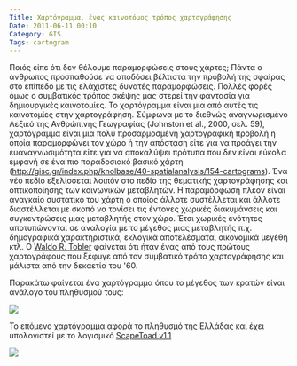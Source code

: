 ```yaml
---
Title: Χαρτόγραμμα, ένας καινοτόμος τρόπος χαρτογράφησης
Date: 2011-06-11 00:10
Category: GIS
Tags: cartogram
---
```


Ποιός είπε ότι δεν θέλουμε παραμορφώσεις στους χάρτες; Πάντα ο άνθρωπος προσπαθούσε να αποδόσει βέλτιστα την προβολή της σφαίρας στο επίπεδο με τις ελάχιστες δυνατές παραμορφώσεις. Πολλές φορές όμως ο συμβατικός τρόπος σκέψης μας στερεί την φαντασία για δημιουργικές καινοτομίες. Το χαρτόγραμμα είναι μια από αυτές τις καινοτομίες στην χαρτογράφηση. Σύμφωνα με το διεθνώς αναγνωρισμένο Λεξικό της Ανθρώπινης Γεωγραφίας (Johnston et al., 2000, σελ. 59), χαρτόγραμμα είναι μια πολύ προσαρμοσμένη χαρτογραφική προβολή η οποία παραμορφώνει τον χώρο ή την απόσταση είτε για να προάγει την ευαναγνωσιμότητα είτε για να αποκαλύψει πρότυπα που δεν είναι εύκολα εμφανή σε ένα πιο παραδοσιακό βασικό χάρτη (<http://gisc.gr/index.php/knolbase/40-spatialanalysis/154-cartograms>). Ένα νέο πεδίο εξελίσσεται λοιπόν στο πεδίο της θεματικής χαρτογράφησης και οπτικοποίησης των κοινωνικών μεταβλητών. Η παραμόρφωση πλέον είναι αναγκαίο συστατικό του χάρτη ο οποίος άλλοτε συστέλλεται και άλλοτε διαστέλλεται με σκοπό να τονίσει τις έντονες χωρικές διακυμάνσεις και συγκεντρώσεις μιας μεταβλητής στον χώρο. Έτσι χωρικές ενότητες αποτυπώνονται σε αναλογία με το μέγεθος μιας μεταβλητής π.χ. δημογραφικά χαρακτηριστικά, εκλογικά αποτελέσματα, οικονομικά μεγέθη κτλ. Ο [Waldo R. Tobler](https://en.wikipedia.org/wiki/Waldo_Tobler) φαίνεται  ότι ήταν ένας από τους πρώτους χαρτογράφους που ξέφυγε από τον συμβατικό τρόπο χαρτογράφησης και μάλιστα από την δεκαετία του '60.

Παρακάτω φαίνεται ένα χαρτόγραμμα όπου το μέγεθος των κρατών είναι ανάλογο του πληθυσμού τους:

![]({static}images/population1024x512.png)

Το επόμενο χαρτόγραμμα αφορά το πληθυσμό της Ελλάδας και έχει υπολογιστεί με το λογισμικό [ScapeToad v1.1](http://scapetoad.choros.ch/)

![]({static}images/screenshot.png)